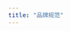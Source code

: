 ```yaml
---
title: "品牌规范"
---
```


<script setup lang="ts">
  import TheBrandSpecification from "~@/views/brand/TheBrandSpecification.vue"
</script>

<TheBrandSpecification />
